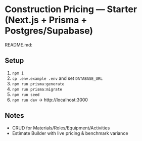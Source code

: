 # Construction Pricing — Starter (Next.js + Prisma + Postgres/Supabase)

README.md: <!-- Force rebuild 2025-10-01 -->

## Setup
1) `npm i`
2) `cp .env.example .env` and set `DATABASE_URL`
3) `npm run prisma:generate`
4) `npm run prisma:migrate`
5) `npm run seed`
6) `npm run dev` → http://localhost:3000

## Notes
- CRUD for Materials/Roles/Equipment/Activities
- Estimate Builder with live pricing & benchmark variance
